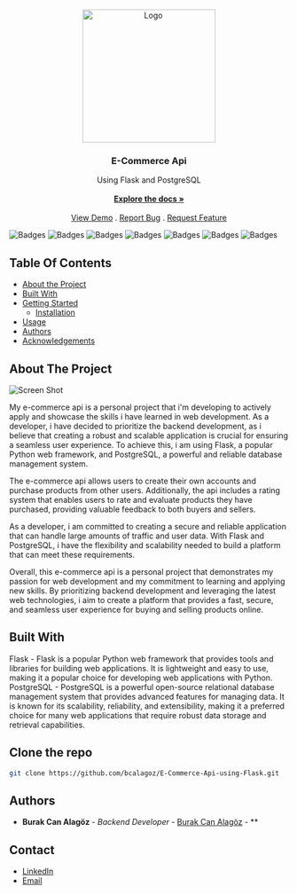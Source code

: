<br/>
<p align="center">
  <a href="https://github.com/bcalagoz/E-Commerce-Api-using-Flask">
    <img src="https://gcdnb.pbrd.co/images/BlvF8Mnq7aWO.png?o=1" alt="Logo" width="240" height="240">
  </a>

  <h3 align="center">E-Commerce Api</h3>

  <p align="center">
    Using Flask and PostgreSQL
    <br/>
    <br/>
    <a href="https://github.com/bcalagoz/E-Commerce-Api-using-Flask"><strong>Explore the docs »</strong></a>
    <br/>
    <br/>
    <a href="https://github.com/bcalagoz/E-Commerce-Api-using-Flask">View Demo</a>
    .
    <a href="https://github.com/bcalagoz/E-Commerce-Api-using-Flask/issues">Report Bug</a>
    .
    <a href="https://github.com/bcalagoz/E-Commerce-Api-using-Flask/issues">Request Feature</a>
    <br/> 
  </p>
</p>

![Badges](https://img.shields.io/badge/Python-FFD43B?style=for-the-badge&logo=python&logoColor=blue) 
![Badges](https://img.shields.io/badge/PostgreSQL-316192?style=for-the-badge&logo=postgresql&logoColor=white)
![Badges](https://img.shields.io/badge/Flask-000000?style=for-the-badge&logo=flask&logoColor=white)
![Badges](https://badgen.net/badge/Open%20Source%20%3F/Yes%21/blue?icon=github)
![Badges](https://img.shields.io/badge/test-success-success.svg)
![Badges](https://img.shields.io/badge/computer-science-critical.svg)
![Badges](https://img.shields.io/badge/coding-life-red.svg)


## Table Of Contents

* [About the Project](#about-the-project)
* [Built With](#built-with)
* [Getting Started](#getting-started)
  * [Installation](#installation)
* [Usage](#usage)
* [Authors](#authors)
* [Acknowledgements](#acknowledgements)

## About The Project

![Screen Shot](images/screenshot.png)

My e-commerce api is a personal project that i'm developing to actively apply and showcase the skills i have learned 
in web development. As a developer, i have decided to prioritize the backend development, as i believe that creating 
a robust and scalable application is crucial for ensuring a seamless user experience. To achieve this, i am using 
Flask, a popular Python web framework, and PostgreSQL, a powerful and reliable database management system.

The e-commerce api allows users to create their own accounts and purchase products from other users. Additionally, 
the api includes a rating system that enables users to rate and evaluate products they have purchased, providing 
valuable feedback to both buyers and sellers.

As a developer, i am committed to creating a secure and reliable application that can handle large amounts of traffic 
and user data. With Flask and PostgreSQL, i have the flexibility and scalability needed to build a platform that can 
meet these requirements.

Overall, this e-commerce api is a personal project that demonstrates my passion for web development and my commitment 
to learning and applying new skills. By prioritizing backend development and leveraging the latest web technologies, 
i aim to create a platform that provides a fast, secure, and seamless user experience for buying and selling products 
online.


## Built With

Flask - Flask is a popular Python web framework that provides tools and libraries for building web applications. It is lightweight and easy to use, making it a popular choice for developing web applications with Python.
PostgreSQL - PostgreSQL is a powerful open-source relational database management system that provides advanced features for managing data. It is known for its scalability, reliability, and extensibility, making it a preferred choice for many web applications that require robust data storage and retrieval capabilities.

## Clone the repo

```sh
git clone https://github.com/bcalagoz/E-Commerce-Api-using-Flask.git
```

## Authors

* **Burak Can Alagöz** - *Backend Developer* - [Burak Can Alagöz](https://github.com/bcalagoz/) - **

## Contact

* [LinkedIn](https://www.linkedin.com/in/burak-can-alagoz/)
* [Email](bclagoz@icloud.com)
